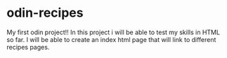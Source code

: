 # odin-recipes
My first odin project!!
In this project i will be able to test my skills in HTML so far. 
I will be able to create an index html page that will link to different recipes pages. 